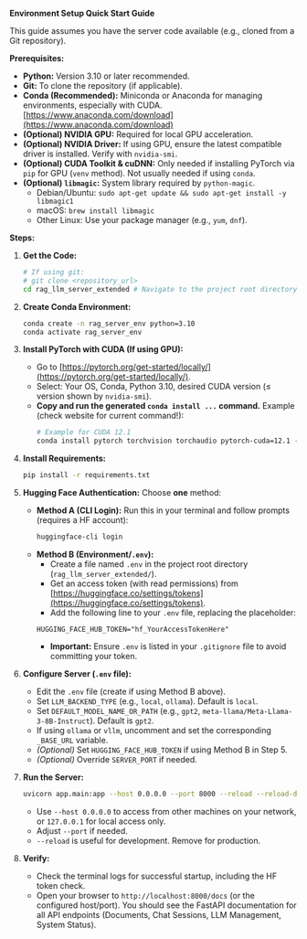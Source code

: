 **Environment Setup Quick Start Guide**

This guide assumes you have the server code available (e.g., cloned from a Git repository).

**Prerequisites:**

*   **Python:** Version 3.10 or later recommended.
*   **Git:** To clone the repository (if applicable).
*   **Conda (Recommended):** Miniconda or Anaconda for managing environments, especially with CUDA. [https://www.anaconda.com/download](https://www.anaconda.com/download)
*   **(Optional) NVIDIA GPU:** Required for local GPU acceleration.
*   **(Optional) NVIDIA Driver:** If using GPU, ensure the latest compatible driver is installed. Verify with `nvidia-smi`.
*   **(Optional) CUDA Toolkit & cuDNN:** Only needed if installing PyTorch via `pip` for GPU (`venv` method). Not usually needed if using `conda`.
*   **(Optional) `libmagic`:** System library required by `python-magic`.
    *   Debian/Ubuntu: `sudo apt-get update && sudo apt-get install -y libmagic1`
    *   macOS: `brew install libmagic`
    *   Other Linux: Use your package manager (e.g., `yum`, `dnf`).

**Steps:**

1.  **Get the Code:**
    ```bash
    # If using git:
    # git clone <repository_url>
    cd rag_llm_server_extended # Navigate to the project root directory
    ```

2.  **Create Conda Environment:**
    ```bash
    conda create -n rag_server_env python=3.10
    conda activate rag_server_env
    ```

3.  **Install PyTorch with CUDA (If using GPU):**
    *   Go to [https://pytorch.org/get-started/locally/](https://pytorch.org/get-started/locally/).
    *   Select: Your OS, Conda, Python 3.10, desired CUDA version (≤ version shown by `nvidia-smi`).
    *   **Copy and run the generated `conda install ...` command.** Example (check website for current command!):
        ```bash
        # Example for CUDA 12.1
        conda install pytorch torchvision torchaudio pytorch-cuda=12.1 -c pytorch -c nvidia
        ```

4.  **Install Requirements:**
    ```bash
    pip install -r requirements.txt
    ```

5.  **Hugging Face Authentication:** Choose **one** method:
    *   **Method A (CLI Login):** Run this in your terminal and follow prompts (requires a HF account):
        ```bash
        huggingface-cli login
        ```
    *   **Method B (Environment/`.env`):**
        *   Create a file named `.env` in the project root directory (`rag_llm_server_extended/`).
        *   Get an access token (with read permissions) from [https://huggingface.co/settings/tokens](https://huggingface.co/settings/tokens).
        *   Add the following line to your `.env` file, replacing the placeholder:
          ```.env
          HUGGING_FACE_HUB_TOKEN="hf_YourAccessTokenHere"
          ```
        *   **Important:** Ensure `.env` is listed in your `.gitignore` file to avoid committing your token.

6.  **Configure Server (`.env` file):**
    *   Edit the `.env` file (create if using Method B above).
    *   Set `LLM_BACKEND_TYPE` (e.g., `local`, `ollama`). Default is `local`.
    *   Set `DEFAULT_MODEL_NAME_OR_PATH` (e.g., `gpt2`, `meta-llama/Meta-Llama-3-8B-Instruct`). Default is `gpt2`.
    *   If using `ollama` or `vllm`, uncomment and set the corresponding `_BASE_URL` variable.
    *   *(Optional)* Set `HUGGING_FACE_HUB_TOKEN` if using Method B in Step 5.
    *   *(Optional)* Override `SERVER_PORT` if needed.

7.  **Run the Server:**
    ```bash
    uvicorn app.main:app --host 0.0.0.0 --port 8000 --reload --reload-dir app --reload-dir core --reload-dir db --reload-dir services
    ```
    *   Use `--host 0.0.0.0` to access from other machines on your network, or `127.0.0.1` for local access only.
    *   Adjust `--port` if needed.
    *   `--reload` is useful for development. Remove for production.

8.  **Verify:**
    *   Check the terminal logs for successful startup, including the HF token check.
    *   Open your browser to `http://localhost:8000/docs` (or the configured host/port). You should see the FastAPI documentation for all API endpoints (Documents, Chat Sessions, LLM Management, System Status).
